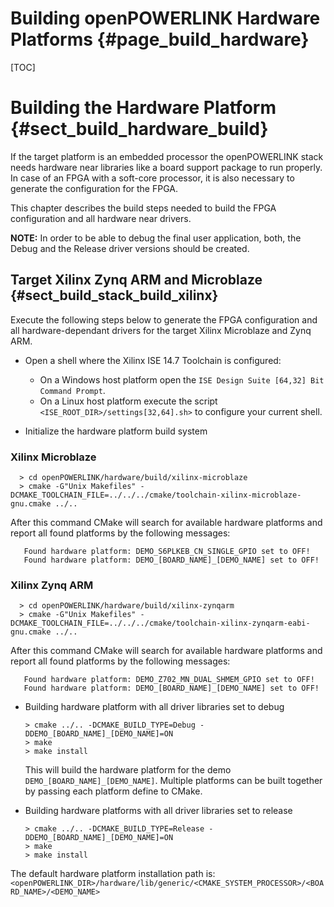 Building openPOWERLINK Hardware Platforms {#page_build_hardware}
==============================

[TOC]

# Building the Hardware Platform {#sect_build_hardware_build}

If the target platform is an embedded processor the openPOWERLINK stack needs
hardware near libraries like a board support package to run properly. In case
of an FPGA with a soft-core processor, it is also necessary to generate the
configuration for the FPGA.

This chapter describes the build steps needed to build the FPGA configuration
and all hardware near drivers.

**NOTE:** In order to be able to debug the final user application, both, the
Debug and the Release driver versions should be created.

## Target Xilinx Zynq ARM and Microblaze {#sect_build_stack_build_xilinx}

Execute the following steps below to generate the FPGA configuration and all
hardware-dependant drivers for the target Xilinx Microblaze and Zynq ARM.
* Open a shell where the Xilinx ISE 14.7 Toolchain is configured:
  - On a Windows host platform open the `ISE Design Suite [64,32] Bit Command
    Prompt`.
  - On a Linux host platform execute the script `<ISE_ROOT_DIR>/settings[32,64].sh>`
    to configure your current shell.

* Initialize the hardware platform build system

### Xilinx Microblaze

      > cd openPOWERLINK/hardware/build/xilinx-microblaze
      > cmake -G"Unix Makefiles" -DCMAKE_TOOLCHAIN_FILE=../../../cmake/toolchain-xilinx-microblaze-gnu.cmake ../..

After this command CMake will search for available hardware platforms and
report all found platforms by the following messages:

       Found hardware platform: DEMO_S6PLKEB_CN_SINGLE_GPIO set to OFF!
       Found hardware platform: DEMO_[BOARD_NAME]_[DEMO_NAME] set to OFF!

### Xilinx Zynq ARM

      > cd openPOWERLINK/hardware/build/xilinx-zynqarm
      > cmake -G"Unix Makefiles" -DCMAKE_TOOLCHAIN_FILE=../../../cmake/toolchain-xilinx-zynqarm-eabi-gnu.cmake ../..

After this command CMake will search for available hardware platforms and
report all found platforms by the following messages:

       Found hardware platform: DEMO_Z702_MN_DUAL_SHMEM_GPIO set to OFF!
       Found hardware platform: DEMO_[BOARD_NAME]_[DEMO_NAME] set to OFF!

* Building hardware platform with all driver libraries set to debug

      > cmake ../.. -DCMAKE_BUILD_TYPE=Debug -DDEMO_[BOARD_NAME]_[DEMO_NAME]=ON
      > make
      > make install

  This will build the hardware platform for the demo `DEMO_[BOARD_NAME]_[DEMO_NAME]`.
  Multiple platforms can be built together by passing each platform define to CMake.

* Building hardware platforms with all driver libraries set to release

      > cmake ../.. -DCMAKE_BUILD_TYPE=Release -DDEMO_[BOARD_NAME]_[DEMO_NAME]=ON
      > make
      > make install

The default hardware platform installation path is:
`<openPOWERLINK_DIR>/hardware/lib/generic/<CMAKE_SYSTEM_PROCESSOR>/<BOARD_NAME>/<DEMO_NAME>`
